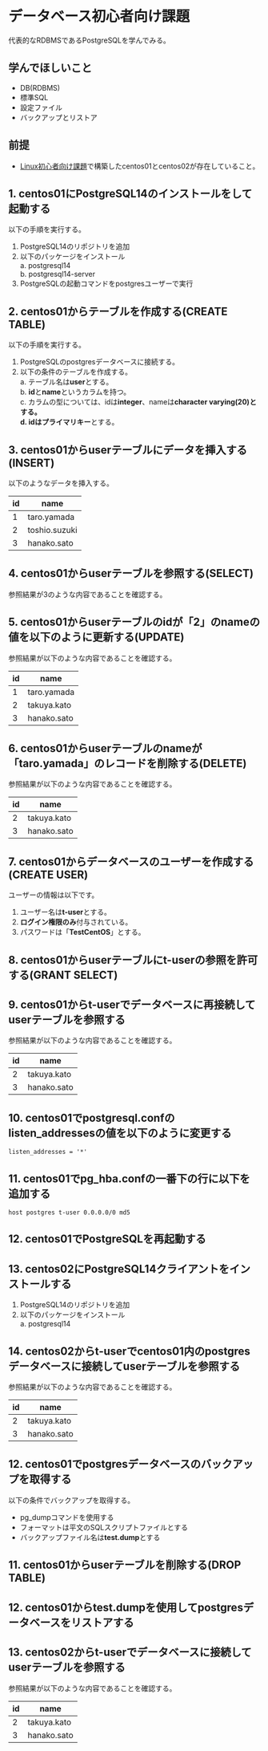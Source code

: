 # データベース初心者向け課題
代表的なRDBMSであるPostgreSQLを学んでみる。

## 学んでほしいこと
 - DB(RDBMS)
 - 標準SQL
 - 設定ファイル
 - バックアップとリストア

## 前提
 - [Linux初心者向け課題](linux.md)で構築したcentos01とcentos02が存在していること。

## 1. centos01にPostgreSQL14のインストールをして起動する
以下の手順を実行する。
1. PostgreSQL14のリポジトリを追加
2. 以下のパッケージをインストール  
  a. postgresql14  
  b. postgresql14-server
3. PostgreSQLの起動コマンドをpostgresユーザーで実行

## 2. centos01からテーブルを作成する(CREATE TABLE)
以下の手順を実行する。
1. PostgreSQLのpostgresデータベースに接続する。
2. 以下の条件のテーブルを作成する。  
  a. テーブル名は**user**とする。  
  b. **id**と**name**というカラムを持つ。  
  c. カラムの型については、idは**integer**、nameは**character varying(20)**とする。  
  d. idは**プライマリキー**とする。

## 3. centos01からuserテーブルにデータを挿入する(INSERT)
以下のようなデータを挿入する。

id | name
--- | ---
1 | taro.yamada
2 | toshio.suzuki
3 | hanako.sato

## 4. centos01からuserテーブルを参照する(SELECT)
参照結果が3のような内容であることを確認する。

## 5. centos01からuserテーブルのidが「2」のnameの値を以下のように更新する(UPDATE)
参照結果が以下のような内容であることを確認する。

id | name
--- | ---
1 | taro.yamada
2 | takuya.kato
3 | hanako.sato

## 6. centos01からuserテーブルのnameが「taro.yamada」のレコードを削除する(DELETE)
参照結果が以下のような内容であることを確認する。

id | name
--- | ---
2 | takuya.kato
3 | hanako.sato

## 7. centos01からデータベースのユーザーを作成する(CREATE USER)
ユーザーの情報は以下です。
1. ユーザー名は**t-user**とする。
2. **ログイン権限のみ**付与されている。
3. パスワードは「**TestCentOS**」とする。

## 8. centos01からuserテーブルにt-userの参照を許可する(GRANT SELECT)

## 9. centos01からt-userでデータベースに再接続してuserテーブルを参照する
参照結果が以下のような内容であることを確認する。

id | name
--- | ---
2 | takuya.kato
3 | hanako.sato

## 10. centos01でpostgresql.confのlisten_addressesの値を以下のように変更する

```
listen_addresses = '*'
```
## 11. centos01でpg_hba.confの一番下の行に以下を追加する

```
host postgres t-user 0.0.0.0/0 md5
```
## 12. centos01でPostgreSQLを再起動する

## 13. centos02にPostgreSQL14クライアントをインストールする
1. PostgreSQL14のリポジトリを追加
2. 以下のパッケージをインストール  
  a. postgresql14 

## 14. centos02からt-userでcentos01内のpostgresデータベースに接続してuserテーブルを参照する
参照結果が以下のような内容であることを確認する。

id | name
--- | ---
2 | takuya.kato
3 | hanako.sato

## 12. centos01でpostgresデータベースのバックアップを取得する
以下の条件でバックアップを取得する。
 - pg_dumpコマンドを使用する
 - フォーマットは平文のSQLスクリプトファイルとする
 - バックアップファイル名は**test.dump**とする

## 11. centos01からuserテーブルを削除する(DROP TABLE)

## 12. centos01からtest.dumpを使用してpostgresデータベースをリストアする

## 13. centos02からt-userでデータベースに接続してuserテーブルを参照する
参照結果が以下のような内容であることを確認する。

id | name
--- | ---
2 | takuya.kato
3 | hanako.sato

